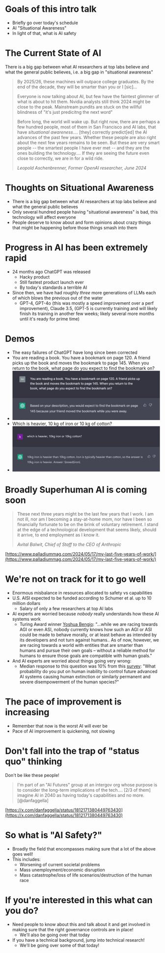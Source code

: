 # Goals of this intro talk

+ Briefly go over today's schedule
+ AI "Situational Awareness"
+ In light of that, what is AI safety

# The Current State of AI

There is a big gap between what AI researchers at top labs believe and what the
general public believes, i.e. a big gap in "situational awareness"

> By 2025/26, these machines will outpace college graduates. By the end of the
> decade, they will be smarter than you or I [sic]...
>
> Everyone is now talking about AI, but few have the faintest glimmer of what is
> about to hit them. Nvidia analysts still think 2024 might be close to the
> peak. Mainstream pundits are stuck on the willful blindness of "it's just
> predicitng the next word"
>
> Before long, the world will wake up. But right now, there are perhaps a few
> hundred people, most of them in San Francisco and AI labs, that have
> *situational awareness*.... [they] correctly predict[ed] the AI advances of
> the past few years. Whether these people are also right about the next few
> years remains to be seen. But these are very smart people -- the smartest
> people I have ever met -- and they are the ones building the technology.... If
> they are seeing the future even close to correctly, we are in for a wild ride.
>
> *Leopold Aschenbrenner, Former OpenAI researcher, June 2024*


# Thoughts on Situational Awareness

+ There is a big gap between what AI researchers at top labs believe and what
  the general public believes
+ Only several hundred people having "situational awareness" is bad, this
  technology will affect everyone
+ People deserve to know about and form opinions about crazy things that might
  be happening before those things smash into them

# Progress in AI has been extremely rapid

+ 24 months ago ChatGPT was released
    * Hacky product
    * Still fastest product launch ever
    * By today's standards a terrible AI
+ Since then, we have had roughly *three* more generations of LLMs each of which
  blows the previous out of the water
    * GPT-4, GPT-4o (this was mostly a speed improvement over a perf
      improvement), Claude 3.5, (GPT-5 is currently training and will likely
      finish its training in another few weeks; likely several more months until
      it's ready for prime time)

# Demos

+ The easy failures of ChatGPT have long since been corrected
+ You are reading a book. You have a bookmark on page 120. A friend picks up the book and moves the bookmark to page 145. When you return to the book, what page do you expect to find the bookmark on?
+ ![failure of theory of mind example](./theory_of_mind_failure_chatgpt_3.jpg)
+ Which is heavier, 10 kg of iron or 10 kg of cotton?
+ ![iron or cotton failure](./iron_or_cotton.jpg)

# Broadly Superhuman AI is coming soon

> These next three years might be the last few years that I work. I am not ill,
> nor am I becoming a stay-at-home mom, nor have I been so financially fortunate
> to be on the brink of voluntary retirement. I stand at the edge of a
> technological development that seems likely, should it arrive, to end
> employment as I know it. 
>
> *Avital Balwit, Chief of Staff to the CEO of Anthropic*

[https://www.palladiummag.com/2024/05/17/my-last-five-years-of-work/](https://www.palladiummag.com/2024/05/17/my-last-five-years-of-work/)

# We're not on track for it to go well

+ Enormous misbalance in resources allocated to safety vs capabilities
+ U.S. AISI expected to be funded according to Schumer et al. up to 10 million
  dollars
    * Salary of only a few researchers at top AI labs
+ AI experts are worried because *nobody* really understands how these AI
  systems work
    * Turing Award winner [Yoshua Bengio](https://yoshuabengio.org/2024/07/09/reasoning-through-arguments-against-taking-ai-safety-seriously/): "...while we are racing towards AGI or even ASI, nobody currently knows how such an AGI or ASI could be made to behave morally, or at least behave as intended by its developers and not turn against humans.. As of now, however, we are racing towards a world with entities that are smarter than humans and pursue their own goals – without a reliable method for humans to ensure those goals are compatible with human goals."
+ And AI experts are worried about things going very wrong:
    * Median response to this question was 10% from this [survey](https://blog.aiimpacts.org/p/2023-ai-survey-of-2778-six-things): "What probability do you put on human inability to control future advanced AI systems causing human extinction or similarly permanent and severe disempowerment of the human species?"

# The pace of improvement is increasing

+ Remember that now is the worst AI will ever be
+ Pace of AI improvement is quickening, not slowing

# Don't fall into the trap of "status quo" thinking

Don't be like these people!

> I'm part of an "AI Futures" group at an intergov org whose purpose is to
> consider the long-term implications of the tech.... [2/3 of them] imagine AI in
> 2040 as having today's capabilities and no more. [@danfaggella]

[https://x.com/danfaggella/status/1812171380449763430](https://x.com/danfaggella/status/1812171380449763430)

# So what is "AI Safety?"

+ Broadly the field that encompasses making sure that a lot of the above goes
  well!
+ This includes:
    * Worsening of current societal problems
    * Mass unemployment/economic disruption
    * Mass catastrophe/loss of life scenarios/destruction of the human race

# If you're interested in this what can you do?

+ Need people to know about this and talk about it and get involved in making
  sure that the right governance controls are in place!
    * We'll also be going over that today
+ If you have a technical background, jump into technical research!
    * We'll be going over some of that today!
